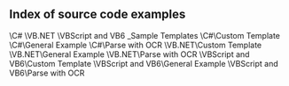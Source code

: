 ## Index of source code examples


\C#
\VB.NET
\VBScript and VB6
\_Sample Templates
\C#\Custom Template
\C#\General Example
\C#\Parse with OCR
\VB.NET\Custom Template
\VB.NET\General Example
\VB.NET\Parse with OCR
\VBScript and VB6\Custom Template
\VBScript and VB6\General Example
\VBScript and VB6\Parse with OCR
